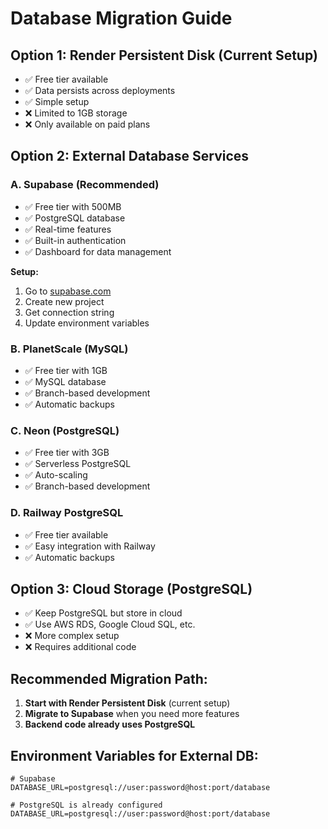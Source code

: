 # Database Migration Guide

## Option 1: Render Persistent Disk (Current Setup)

- ✅ Free tier available
- ✅ Data persists across deployments
- ✅ Simple setup
- ❌ Limited to 1GB storage
- ❌ Only available on paid plans

## Option 2: External Database Services

### A. Supabase (Recommended)

- ✅ Free tier with 500MB
- ✅ PostgreSQL database
- ✅ Real-time features
- ✅ Built-in authentication
- ✅ Dashboard for data management

**Setup:**

1. Go to [supabase.com](https://supabase.com)
2. Create new project
3. Get connection string
4. Update environment variables

### B. PlanetScale (MySQL)

- ✅ Free tier with 1GB
- ✅ MySQL database
- ✅ Branch-based development
- ✅ Automatic backups

### C. Neon (PostgreSQL)

- ✅ Free tier with 3GB
- ✅ Serverless PostgreSQL
- ✅ Auto-scaling
- ✅ Branch-based development

### D. Railway PostgreSQL

- ✅ Free tier available
- ✅ Easy integration with Railway
- ✅ Automatic backups

## Option 3: Cloud Storage (PostgreSQL)

- ✅ Keep PostgreSQL but store in cloud
- ✅ Use AWS RDS, Google Cloud SQL, etc.
- ❌ More complex setup
- ❌ Requires additional code

## Recommended Migration Path:

1. **Start with Render Persistent Disk** (current setup)
2. **Migrate to Supabase** when you need more features
3. **Backend code already uses PostgreSQL**

## Environment Variables for External DB:

```env
# Supabase
DATABASE_URL=postgresql://user:password@host:port/database

# PostgreSQL is already configured
DATABASE_URL=postgresql://user:password@host:port/database
```
